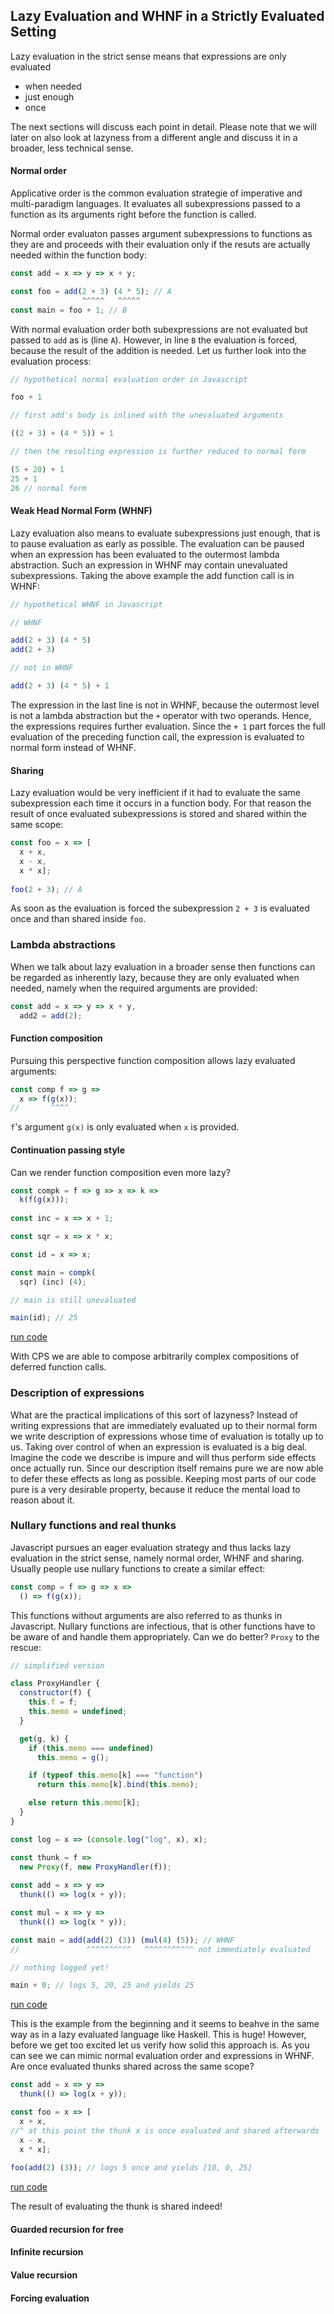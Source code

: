## Lazy Evaluation and WHNF in a Strictly Evaluated Setting

Lazy evaluation in the strict sense means that expressions are only evaluated

* when needed
* just enough
* once

The next sections will discuss each point in detail. Please note that we will later on also look at lazyness from a different angle and discuss it in a broader, less technical sense.

#### Normal order

Applicative order is the common evaluation strategie of imperative and multi-paradigm languages. It evaluates all subexpressions passed to a function as its arguments right before the function is called.

Normal order evaluaton passes argument subexpressions to functions as they are and proceeds with their evaluation only if the resuts are actually needed within the function body:

```javascript
const add = x => y => x + y;

const foo = add(2 + 3) (4 * 5); // A
                ^^^^^   ^^^^^
const main = foo + 1; // B
```
With normal evaluation order both subexpressions are not evaluated but passed to `add` as is (line `A`). However, in line `B` the evaluation is forced, because the result of the addition is needed. Let us further look into the evaluation process:

```javascript
// hypothetical normal evaluation order in Javascript

foo + 1

// first add's body is inlined with the unevaluated arguments

((2 + 3) + (4 * 5)) + 1

// then the resulting expression is further reduced to normal form

(5 + 20) + 1
25 + 1
26 // normal form
```
#### Weak Head Normal Form (WHNF)

Lazy evaluation also means to evaluate subexpressions just enough, that is to pause evaluation as early as possible. The evaluation can be paused when an expression has been evaluated to the outermost lambda abstraction. Such an expression in WHNF may contain unevaluated subexpressions. Taking the above example the add function call is in WHNF:

```javascript
// hypothetical WHNF in Javascript

// WHNF

add(2 + 3) (4 * 5)
add(2 + 3)

// not in WHNF

add(2 + 3) (4 * 5) + 1
```
The expression in the last line is not in WHNF, because the outermost level is not a lambda abstraction but the `+` operator with two operands. Hence, the expressions requires further evaluation. Since the `+ 1` part forces the full evaluation of the preceding function call, the expression is evaluated to normal form instead of WHNF.

#### Sharing

Lazy evaluation would be very inefficient if it had to evaluate the same subexpression each time it occurs in a function body. For that reason the result of once evaluated subexpressions is stored and shared within the same scope:

```javascript
const foo = x => [
  x + x,
  x - x,
  x * x];
  
foo(2 + 3); // A
```
As soon as the evaluation is forced the subexpression `2 + 3` is evaluated once and than shared inside `foo`.

### Lambda abstractions

When we talk about lazy evaluation in a broader sense then functions can be regarded as inherently lazy, because they are only evaluated when needed, namely when the required arguments are provided:

```javascript
const add = x => y => x + y,
  add2 = add(2);
```
#### Function composition

Pursuing this perspective function composition allows lazy evaluated arguments:

```javascript
const comp f => g =>
  x => f(g(x));
//       ^^^^  
```
`f`'s argument `g(x)` is only evaluated when `x` is provided.

#### Continuation passing style

Can we render function composition even more lazy?

```javascript
const compk = f => g => x => k =>
  k(f(g(x)));
  
const inc = x => x + 1;

const sqr = x => x * x;

const id = x => x;

const main = compk(
  sqr) (inc) (4);

// main is still unevaluated

main(id); // 25
```
[run code](https://repl.it/repls/AppropriateBestObjectmodel)

With CPS we are able to compose arbitrarily complex compositions of deferred function calls.

### Description of expressions

What are the practical implications of this sort of lazyness? Instead of writing expressions that are immediately evaluated up to their normal form we write description of expressions whose time of evaluation is totally up to us. Taking over control of when an expression is evaluated is a big deal. Imagine the code we describe is impure and will thus perform side effects once actually run. Since our description itself remains pure we are now able to defer these effects as long as possible. Keeping most parts of our code pure is a very desirable property, because it reduce the mental load to reason about it.

### Nullary functions and real thunks

Javascript pursues an eager evaluation strategy and thus lacks lazy evaluation in the strict sense, namely normal order, WHNF and sharing. Usually people use nullary functions to create a similar effect:

```javascript
const comp = f => g => x =>
  () => f(g(x));
```
This functions without arguments are also referred to as thunks in Javascript. Nullary functions are infectious, that is other functions have to be aware of and handle them appropriately. Can we do better? `Proxy` to the rescue:

```javascript
// simplified version

class ProxyHandler {
  constructor(f) {
    this.f = f;
    this.memo = undefined;
  }

  get(g, k) {
    if (this.memo === undefined)
      this.memo = g();

    if (typeof this.memo[k] === "function")
      return this.memo[k].bind(this.memo);

    else return this.memo[k];
  }
}

const log = x => (console.log("log", x), x);

const thunk = f =>
  new Proxy(f, new ProxyHandler(f));
  
const add = x => y =>
  thunk(() => log(x + y));

const mul = x => y =>
  thunk(() => log(x * y));

const main = add(add(2) (3)) (mul(4) (5)); // WHNF
//               ^^^^^^^^^^   ^^^^^^^^^^^ not immediately evaluated

// nothing logged yet!

main + 0; // logs 5, 20, 25 and yields 25
```
[run code](https://repl.it/repls/FarawayImmediateSyntax)

This is the example from the beginning and it seems to beahve in the same way as in a lazy evaluated language like Haskell. This is huge! However, before we get too excited let us verify how solid this approach is. As you can see we can mimic normal evaluation order and expressions in WHNF. Are once evaluated thunks shared across the same scope?

```javascript
const add = x => y =>
  thunk(() => log(x + y));

const foo = x => [
  x + x,
//^ at this point the thunk x is once evaluated and shared afterwards
  x - x,
  x * x];
  
foo(add(2) (3)); // logs 5 once and yields [10, 0, 25]
```
[run code](https://repl.it/repls/EasygoingUnhealthyAttribute)

The result of evaluating the thunk is shared indeed!

#### Guarded recursion for free

#### Infinite recursion

#### Value recursion

#### Forcing evaluation
